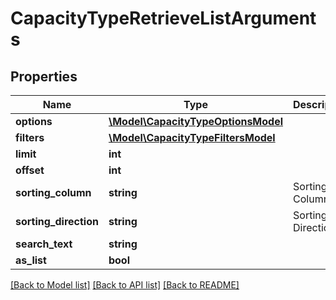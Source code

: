 # CapacityTypeRetrieveListArguments

## Properties
Name | Type | Description | Notes
------------ | ------------- | ------------- | -------------
**options** | [**\Model\CapacityTypeOptionsModel**](CapacityTypeOptionsModel.md) |  | [optional] 
**filters** | [**\Model\CapacityTypeFiltersModel**](CapacityTypeFiltersModel.md) |  | [optional] 
**limit** | **int** |  | [optional] 
**offset** | **int** |  | [optional] 
**sorting_column** | **string** | Sorting Column | [optional] 
**sorting_direction** | **string** | Sorting Direction | [optional] 
**search_text** | **string** |  | [optional] 
**as_list** | **bool** |  | [optional] 

[[Back to Model list]](../README.md#documentation-for-models) [[Back to API list]](../README.md#documentation-for-api-endpoints) [[Back to README]](../README.md)


